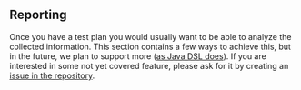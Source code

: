 ## Reporting

Once you have a test plan you would usually want to be able to analyze the collected information. This section contains a few ways to achieve this, but in the future, we plan to support more ([as Java DSL does](https://abstracta.github.io/jmeter-java-dsl/guide/#reporting)). If you are interested in some not yet covered feature, please ask for it by creating an [issue in the repository](https://github.com/abstracta/jmeter-dotnet-dsl/issues).

<!-- @include: logging.md -->

